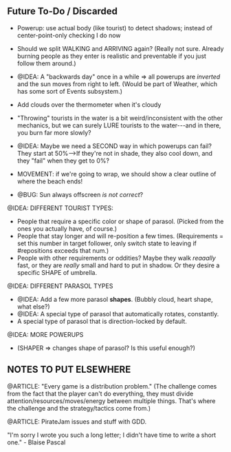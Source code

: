 



## Future To-Do / Discarded

* Powerup: use actual body (like tourist) to detect shadows; instead of center-point-only checking I do now
* Should we split WALKING and ARRIVING again? (Really not sure. Already burning people as they enter is realistic and preventable if you just follow them around.)
* @IDEA: A "backwards day" once in a while => all powerups are _inverted_ and the sun moves from right to left. (Would be part of Weather, which has some sort of Events subsystem.)
* Add clouds over the thermometer when it's cloudy
* "Throwing" tourists in the water is a bit weird/inconsistent with the other mechanics, but we can surely LURE tourists to the water---and in there, you burn far more slowly?
* @IDEA: Maybe we need a SECOND way in which powerups can fail? They start at 50%-->If they're not in shade, they also cool down, and they "fail" when they get to 0%?

* MOVEMENT: if we're going to wrap, we should show a clear outline of where the beach ends!
* @BUG: Sun always offscreen _is not correct_?


@IDEA: DIFFERENT TOURIST TYPES:

* People that require a specific color or shape of parasol. (Picked from the ones you actually have, of course.)
* People that stay longer and will re-position a few times. (Requirements = set this number in target follower, only switch state to leaving if #repositions exceeds that num.)
* People with other requirements or oddities? Maybe they walk _reaaally_ fast, or they are _really_ small and hard to put in shadow. Or they desire a specific SHAPE of umbrella.

@IDEA: DIFFERENT PARASOL TYPES

* @IDEA: Add a few more parasol **shapes**. (Bubbly cloud, heart shape, what else?)
* @IDEA: A special type of parasol that automatically rotates, constantly. 
* A special type of parasol that is direction-locked by default.

@IDEA: MORE POWERUPS
* (SHAPER => changes shape of parasol? Is this useful enough?)



## NOTES TO PUT ELSEWHERE

@ARTICLE: "Every game is a distribution problem." (The challenge comes from the fact that the player can't do everything, they must divide attention/resources/moves/energy between multiple things. That's where the challenge and the strategy/tactics come from.)

@ARTICLE: PirateJam issues and stuff with GDD.

"I'm sorry I wrote you such a long letter; I didn't have time to write a short one."  - Blaise Pascal